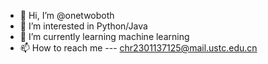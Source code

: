 - 👋 Hi, I’m @onetwoboth
- 👀 I’m interested in Python/Java
- 🌱 I’m currently learning machine learning
- 📫 How to reach me --- chr2301137125@mail.ustc.edu.cn

<!---
onetwoboth/onetwoboth is a ✨ special ✨ repository because its `README.md` (this file) appears on your GitHub profile.
You can click the Preview link to take a look at your changes.
--->
